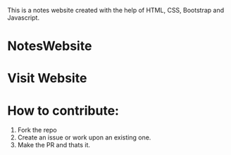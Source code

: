 This is a notes website created with the help of HTML, CSS, Bootstrap and Javascript.

# NotesWebsite
# Visit Website

# How to contribute:
1. Fork the repo
2. Create an issue or work upon an existing one.
3. Make the PR and thats it.
